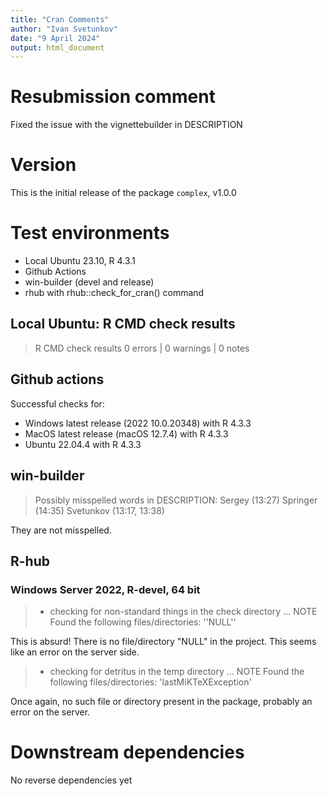 ```yaml
---
title: "Cran Comments"
author: "Ivan Svetunkov"
date: "9 April 2024"
output: html_document
---
```


# Resubmission comment
Fixed the issue with the vignettebuilder in DESCRIPTION

# Version
This is the initial release of the package `complex`, v1.0.0


# Test environments
* Local Ubuntu 23.10, R 4.3.1
* Github Actions
* win-builder (devel and release)
* rhub with rhub::check_for_cran() command


## Local Ubuntu: R CMD check results
>R CMD check results
>0 errors | 0 warnings | 0 notes


## Github actions
Successful checks for:

- Windows latest release (2022 10.0.20348) with R 4.3.3
- MacOS latest release (macOS 12.7.4) with R 4.3.3
- Ubuntu 22.04.4 with R 4.3.3


## win-builder
>Possibly misspelled words in DESCRIPTION:
>  Sergey (13:27)
>  Springer (14:35)
>  Svetunkov (13:17, 13:38)

They are not misspelled.


## R-hub
### Windows Server 2022, R-devel, 64 bit
>* checking for non-standard things in the check directory ... NOTE
>Found the following files/directories:
>  ''NULL''

This is absurd! There is no file/directory "NULL" in the project. This seems like an error on the server side.

>* checking for detritus in the temp directory ... NOTE
>Found the following files/directories:
>  'lastMiKTeXException'

Once again, no such file or directory present in the package, probably an error on the server.

# Downstream dependencies
No reverse dependencies yet
